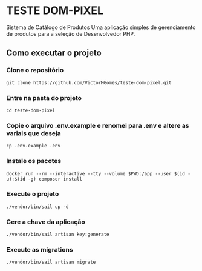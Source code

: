 # TESTE DOM-PIXEL
Sistema de Catálogo de Produtos
Uma aplicação simples de gerenciamento de produtos para a seleção de Desenvolvedor PHP.

## Como executar o projeto

### Clone o repositório
`git clone https://github.com/VictorMGomes/teste-dom-pixel.git`

### Entre na pasta do projeto
`cd teste-dom-pixel`

### Copie o arquivo .env.example e renomei para .env e altere as variais que deseja
`cp .env.example .env`

### Instale os pacotes
`docker run --rm --interactive --tty --volume $PWD:/app --user $(id -u):$(id -g) composer install`

### Execute o projeto
`./vendor/bin/sail up -d`

### Gere a chave da aplicação
`./vendor/bin/sail artisan key:generate`

### Execute as migrations
`./vendor/bin/sail artisan migrate`
